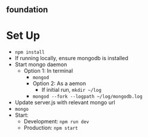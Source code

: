 ## foundation
# Set Up
- `npm install`
- If running locally, ensure mongodb is installed
- Start mongo daemon
    - Option 1: In terminal
        - `mongod`
		- Option 2: As a aemon
		    - If initial run, `mkdir ~/log`
        - `mongod --fork --logpath ~/log/mongodb.log`
- Update server.js with relevant mongo url
- `mongo`
- Start:
    - Development: `npm run dev`
    - Production: `npm start`
